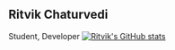 ## Ritvik Chaturvedi
Student, Developer
[![Ritvik's GitHub stats](https://github-readme-stats.vercel.app/api?username=chaturchatur)](https://github.com/chaturchatur/github-readme-stats)
